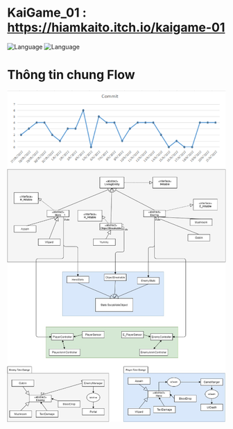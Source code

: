 # KaiGame_01 : https://hiamkaito.itch.io/kaigame-01

![Language](https://img.shields.io/badge/Unity-orange.svg)
![Language](https://img.shields.io/badge/Game2D-orange.svg)

# Thông tin chung Flow

<div  align="center">
<img src="chart.PNG" >
</div>

<div  align="center">
<img src="KaiGame_01-Master.jpg" >
</div>
